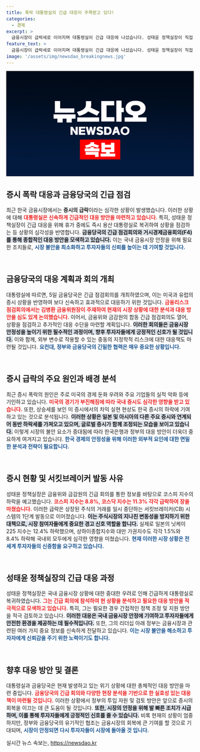 ```yaml
---
title: 폭락 대통령실의 긴급 대응이 주목받고 있다!
categories:
  - 경제
excerpt: >
  금융시장이 급락세로 이어지며 대통령실이 긴급 대응에 나섰습니다. 성태윤 정책실장이 직접 나서서 금융위기의 진단과 대책을 논의하고, 글로벌 시장 상황에 맞춰 확고한 대응 방안을 마련 중입니다. 
feature_text: >
  금융시장이 급락세로 이어지며 대통령실이 긴급 대응에 나섰습니다. 성태윤 정책실장이 직접 나서서 금융위기의 진단과 대책을 논의하고, 글로벌 시장 상황에 맞춰 확고한 대응 방안을 마련 중입니다. 
image: '/assets/img/newsdao_breakingnews.jpg'
---
```


<p><img src="/assets/img/newsdao_breakingnews.jpg" alt="pcversion 속보" /></p>

<h2 data-ke-size="size26">증시 폭락 대응과 금융당국의 긴급 점검</h2>

<p data-ke-size="size16">최근 한국 금융시장에서는 <b>증시의 급락</b>이라는 심각한 상황이 발생했습니다. 이러한 상황에 대해 <b><span style="color: #ee2323;">대통령실은 신속하게 긴급적인 대응 방안을 마련하고 있습니다.</span></b> 특히, 성태윤 정책실장이 긴급 대응을 위해 휴가 중에도 즉시 용산 대통령실로 복귀하여 상황을 점검하는 등 상황의 심각성을 반영합니다. <b><span style="background-color: #21538527;">금융당국의 긴급 점검회의와 거시경제금융회의(F4)를 통해 종합적인 대응 방안을 모색하고 있습니다.</span></b> 이는 국내 금융시장 안정을 위해 필요한 조치들로, <b><span style="color: #1a5490;">시장 불안을 최소화하고 투자자들의 신뢰를 높이는 데 기여할 것입니다.</span></b></p>

<p data-ke-size="size16">&nbsp;</p>

<h2 data-ke-size="size26">금융당국의 대응 계획과 회의 개최</h2>

<p data-ke-size="size16">대통령실에 따르면, 5일 금융당국은 긴급 점검회의를 개최하였으며, 이는 미국과 유럽의 증시 상황을 반영하여 보다 신속하고 효과적으로 대응하기 위한 것입니다. <b><span style="color: #ee2323;">금융리스크 점검회의에서는 김병환 금융위원장이 주재하여 현재의 시장 상황에 대한 분석과 대응 방안을 심도 있게 논의했습니다.</span></b> 이어서, 금융위와 금감원의 합동 긴급 점검회의도 열어, 상황을 점검하고 추가적인 대응 수단을 마련할 계획입니다. <b><span style="background-color: #21538527;">이러한 회의들은 금융시장 안정성을 높이기 위한 필수적인 과정이며, 향후 투자자들에게 긍정적인 신호가 될 것입니다.</span></b> 이와 함께, 외부 변수로 작용할 수 있는 중동의 지정학적 리스크에 대한 대응책도 마련될 것입니다. <b><span style="color: #1a5490;">요컨대, 정부와 금융당국의 긴밀한 협력은 매우 중요한 상황입니다.</span></b></p>

<p data-ke-size="size16">&nbsp;</p>

<h2 data-ke-size="size26">증시 급락의 주요 원인과 배경 분석</h2>

<p data-ke-size="size16">최근 증시 폭락의 원인은 주로 미국의 경제 둔화 우려와 주요 기업들의 실적 악화 등에 기인하고 있습니다. <b><span style="color: #ee2323;">미국의 경기가 부진해짐에 따라 국내 증시도 심각한 영향을 받고 있습니다.</span></b> 또한, 상승세를 보인 미 증시에서의 차익 실현 현상도 한국 증시의 하락에 기여하고 있는 것으로 분석됩니다. <b><span style="background-color: #21538527;">이러한 상황은 일본 및 아시아의 다른 주요 증시와 연계되어 동반 하락세를 가져오고 있으며, 글로벌 증시가 함께 조정되는 모습을 보이고 있습니다.</span></b> 이렇게 시장의 불안 요소가 증대됨에 따라 한국은행과 정부의 대응 방안이 더욱더 중요하게 여겨지고 있습니다. <b><span style="color: #1a5490;">한국 경제의 안정성을 위해 이러한 외부적 요인에 대한 면밀한 분석과 전략이 필요합니다.</span></b></p>

<p data-ke-size="size16">&nbsp;</p>

<h2 data-ke-size="size26">증시 현황 및 서킷브레이커 발동 사유</h2>

<p data-ke-size="size16">성태윤 정책실장은 금융위와 금감원의 긴급 회의를 통한 정보를 바탕으로 코스피 지수의 하락을 예고했습니다. <b><span style="color: #ee2323;">코스피 지수는 8.8%, 코스닥 지수는 11.3% 각각 급락하여 장을 마쳤습니다.</span></b> 이러한 급락은 상장된 주식의 거래를 일시 중단하는 서킷브레이커(CB) 시스템의 1단계 발동으로 이어졌습니다. <b><span style="background-color: #21538527;">이는 주식시장의 지나친 변동성을 방지하기 위한 대책으로, 시장 참여자들에게 중요한 경고 신호 역할을 합니다.</span></b> 실제로 일본의 닛케이 225 지수는 12.4% 하락했으며, 상하이종합지수와 대만 가권지수도 각각 1.5%와 8.4% 하락해 국내외 모두에게 심각한 영향을 미쳤습니다. <b><span style="color: #1a5490;">현재 이러한 시장 상황은 전세계 투자자들의 신중함을 요구하고 있습니다.</span></b></p>

<p data-ke-size="size16">&nbsp;</p>

<h2 data-ke-size="size26">성태윤 정책실장의 긴급 대응 과정</h2>

<p data-ke-size="size16">성태윤 정책실장은 국내 금융시장 상황에 대한 중대한 우려로 인해 긴급하게 대통령실로 복귀하였습니다. <b><span style="color: #ee2323;">그는 긴급 회의에 참석하여 현 상황을 분석하고 필요한 대응 방안을 적극적으로 모색하고 있습니다.</span></b> 특히, 그는 필요한 경우 간접적인 정책 조정 및 지원 방안을 적극 검토하고 있습니다. <b><span style="background-color: #21538527;">이러한 대응은 국내 금융시장 안정에 기여하고 투자자들에게 안전한 환경을 제공하는 데 필수적입니다.</span></b> 또한, 그의 리더십 아래 정부는 금융시장과 관련된 여러 가지 중요 정보를 신속하게 전달하고 있습니다. <b><span style="color: #1a5490;">이는 시장 불안을 해소하고 투자자에게 신뢰감을 주기 위한 노력이기도 합니다.</span></b></p>

<p data-ke-size="size16">&nbsp;</p>

<h2 data-ke-size="size26">향후 대응 방안 및 결론</h2>

<p data-ke-size="size16">대통령실과 금융당국은 현재 발생하고 있는 위기 상황에 대한 총체적인 대응 방안을 마련 중입니다. <b><span style="color: #ee2323;">금융당국의 긴급 회의와 다양한 현장 분석을 기반으로 한 실효성 있는 대응책이 마련될 것입니다.</span></b> 이러한 상황에서 정부의 투입 자원 및 검토 방안은 앞으로 증시의 회복을 이끄는 데 큰 도움이 될 것입니다. <b><span style="background-color: #21538527;">또한, 시장의 안정을 위해 발 빠른 조치가 시급하며, 이를 통해 투자자들에게 긍정적인 신호를 줄 수 있습니다.</span></b> 비록 현재의 상황이 엄중하지만, 정부와 금융당국의 유기적인 협조는 금융시장의 회복에 큰 기여를 할 것으로 기대되며, <b><span style="color: #1a5490;">시장이 안정되면 다시 투자자들이 시장에 돌아올 것 입니다.</span></b></p>
실시간 뉴스 속보는, <a href="https://newsdao.kr" rel="dofollow">https://newsdao.kr</a>


